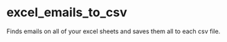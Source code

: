 # excel_emails_to_csv
Finds emails on all of your excel sheets and saves them all to each csv file. 
